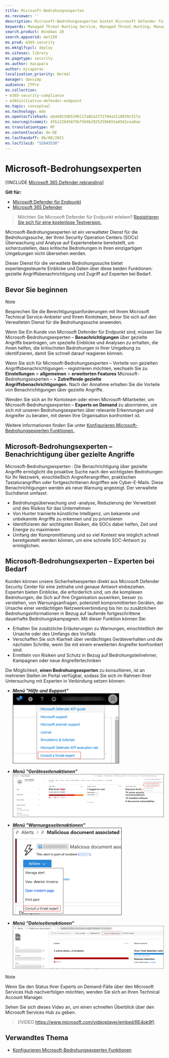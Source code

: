 ```yaml
---
title: Microsoft-Bedrohungsexperten
ms.reviewer: ''
description: Microsoft-Bedrohungsexperten bietet Microsoft Defender für Endpunkt eine zusätzliche Expertise.
keywords: Managed Threat Hunting Service, Managed Threat Hunting, Managed Detection and Response (MDR)-Dienst, MTE, Microsoft-Bedrohungsexperten, MTE-TAN, Benachrichtigung über gezielte Angriffe, Benachrichtigung über gezielte Angriffe
search.product: Windows 10
search.appverid: met150
ms.prod: m365-security
ms.mktglfcycl: deploy
ms.sitesec: library
ms.pagetype: security
ms.author: macapara
author: mjcaparas
localization_priority: Normal
manager: dansimp
audience: ITPro
ms.collection:
- m365-security-compliance
- m365initiative-defender-endpoint
ms.topic: conceptual
ms.technology: mde
ms.openlocfilehash: ebde023db5196117a02a2372784a3110839c51fa
ms.sourcegitcommit: 4fb1226d5875bf5b9b29252596855a6562cea9ae
ms.translationtype: MT
ms.contentlocale: de-DE
ms.lasthandoff: 06/08/2021
ms.locfileid: "52843530"
---
```

# <a name="microsoft-threat-experts"></a>Microsoft-Bedrohungsexperten

[!INCLUDE [Microsoft 365 Defender rebranding](../../includes/microsoft-defender.md)]

**Gilt für:**
- [Microsoft Defender für Endpunkt](https://go.microsoft.com/fwlink/p/?linkid=2154037)
- [Microsoft 365 Defender](https://go.microsoft.com/fwlink/?linkid=2118804)

> Möchten Sie Microsoft Defender für Endpunkt erleben? [Registrieren Sie sich für eine kostenlose Testversion.](https://www.microsoft.com/microsoft-365/windows/microsoft-defender-atp?ocid=docs-wdatp-exposedapis-abovefoldlink)


Microsoft-Bedrohungsexperten ist ein verwalteter Dienst für die Bedrohungssuche, der Ihren Security Operation Centers (SOCs) Überwachung und Analyse auf Expertenebene bereitstellt, um sicherzustellen, dass kritische Bedrohungen in Ihren einzigartigen Umgebungen nicht übersehen werden.
  
Dieser Dienst für die verwaltete Bedrohungssuche bietet expertengesteuerte Einblicke und Daten über diese beiden Funktionen: gezielte Angriffsbenachrichtigung und Zugriff auf Experten bei Bedarf.

## <a name="before-you-begin"></a>Bevor Sie beginnen 
> [!NOTE]
> Besprechen Sie die Berechtigungsanforderungen mit Ihrem Microsoft Technical Service-Anbieter und Ihrem Kontoteam, bevor Sie sich auf den Verwalteten Dienst für die Bedrohungssuche anwenden.

Wenn Sie Ein Kunde von Microsoft Defender für Endpunkt sind, müssen Sie Microsoft-Bedrohungsexperten – **Benachrichtigungen** über gezielte Angriffe beantragen, um spezielle Einblicke und Analysen zu erhalten, die ihnen helfen, die kritischsten Bedrohungen in Ihrer Umgebung zu identifizieren, damit Sie schnell darauf reagieren können.

Wenn Sie sich für Microsoft-Bedrohungsexperten – Vorteile von gezielten Angriffsbenachrichtigungen – registrieren möchten, wechseln Sie zu **Einstellungen**  >  **allgemeinen**  >  **erweiterten Features** Microsoft-Bedrohungsexperten –  >  **Zutreffende gezielte Angriffsbenachrichtigungen.** Nach der Annahme erhalten Sie die Vorteile von Benachrichtigungen über gezielte Angriffe.

Wenden Sie sich an Ihr Kontoteam oder einen Microsoft-Mitarbeiter, um Microsoft-Bedrohungsexperten – **Experts on Demand** zu abonnieren, um sich mit unseren Bedrohungsexperten über relevante Erkennungen und Angreifer zu beraten, mit denen Ihre Organisation konfrontiert ist.

Weitere Informationen finden Sie unter [Konfigurieren Microsoft-Bedrohungsexperten Funktionen.](/microsoft-365/security/defender-endpoint/configure-microsoft-threat-experts#before-you-begin) 

## <a name="microsoft-threat-experts---targeted-attack-notification"></a>Microsoft-Bedrohungsexperten – Benachrichtigung über gezielte Angriffe 
Microsoft-Bedrohungsexperten : Die Benachrichtigung über gezielte Angriffe ermöglicht die proaktive Suche nach den wichtigsten Bedrohungen für Ihr Netzwerk, einschließlich Angreiferangriffen, praktischen Tastaturangriffen oder fortgeschrittenen Angriffen wie Cyber-E-Mails. Diese Benachrichtigungen werden als neue Warnung angezeigt. Der verwaltete Suchdienst umfasst:  
- Bedrohungsüberwachung und -analyse, Reduzierung der Verweilzeit und des Risikos für das Unternehmen 
- Von Hunter trainierte künstliche Intelligenz, um bekannte und unbekannte Angriffe zu erkennen und zu priorisieren  
- Identifizieren der wichtigsten Risiken, die SOCs dabei helfen, Zeit und Energie zu maximieren 
- Umfang der Kompromittierung und so viel Kontext wie möglich schnell bereitgestellt werden können, um eine schnelle SOC-Antwort zu ermöglichen. 
 
## <a name="microsoft-threat-experts---experts-on-demand"></a>Microsoft-Bedrohungsexperten – Experten bei Bedarf
Kunden können unsere Sicherheitsexperten direkt aus Microsoft Defender Security Center für eine zeitnahe und genaue Antwort einbeziehen. Experten bieten Einblicke, die erforderlich sind, um die komplexen Bedrohungen, die Sich auf Ihre Organisation auswirken, besser zu verstehen, von Warnungsanfragen, potenziell kompromittierten Geräten, der Ursache einer verdächtigen Netzwerkverbindung bis hin zu zusätzlichen Bedrohungsinformationen in Bezug auf laufende fortgeschrittene dauerhafte Bedrohungskampagnen. Mit dieser Funktion können Sie:
- Erhalten Sie zusätzliche Erläuterungen zu Warnungen, einschließlich der Ursache oder des Umfangs des Vorfalls 
- Verschaffen Sie sich Klarheit über verdächtiges Geräteverhalten und die nächsten Schritte, wenn Sie mit einem erweiterten Angreifer konfrontiert sind.  
- Ermitteln von Risiken und Schutz in Bezug auf Bedrohungsteilnehmer, Kampagnen oder neue Angreifertechniken 

Die Möglichkeit, **einen Bedrohungsexperten** zu konsultieren, ist an mehreren Stellen im Portal verfügbar, sodass Sie sich im Rahmen Ihrer Untersuchung mit Experten in Verbindung setzen können:

- <i>**Menü "Hilfe und Support"**</i><BR>
![Screenshot der MTE-EOD-Menüoption](images/mte-eod-menu.png)

- <i>**Menü "Geräteseitenaktionen"**</i><BR>
![Screenshot der Aktionsmenüoption "MTE-EOD-Geräteseite"](images/mte-eod-machines.png)

- <i>**Menü "Warnungsseitenaktionen"**</i><BR>
![Screenshot der Aktionsmenüoption "MTE-EOD-Warnungsseite"](images/mte-eod-alerts.png)

- <i>**Menü "Dateiseitenaktionen"**</i><BR>
![Screenshot der Aktionsmenüoption "MTE-EOD-Dateiseite"](images/mte-eod-file.png)

> [!NOTE]
> Wenn Sie den Status Ihrer Experts on Demand-Fälle über den Microsoft Services Hub nachverfolgen möchten, wenden Sie sich an Ihren Technical Account Manager. 

Sehen Sie sich dieses Video an, um einen schnellen Überblick über den Microsoft Services Hub zu geben.

>[!VIDEO https://www.microsoft.com/videoplayer/embed/RE4pk9f] 

   
## <a name="related-topic"></a>Verwandtes Thema
- [Konfigurieren Microsoft-Bedrohungsexperten Funktionen](configure-microsoft-threat-experts.md)
